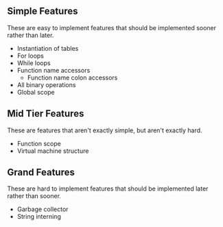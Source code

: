 Simple Features
---------------
These are easy to implement features that should be implemented sooner rather than later.

- Instantiation of tables
- For loops
- While loops
- Function name accessors
	- Function name colon accessors
- All binary operations
- Global scope

Mid Tier Features
-----------------
These are features that aren't exactly simple, but aren't exactly hard.

- Function scope
- Virtual machine structure

Grand Features
--------------
These are hard to implement features that should be implemented later rather than sooner.

- Garbage collector
- String interning
